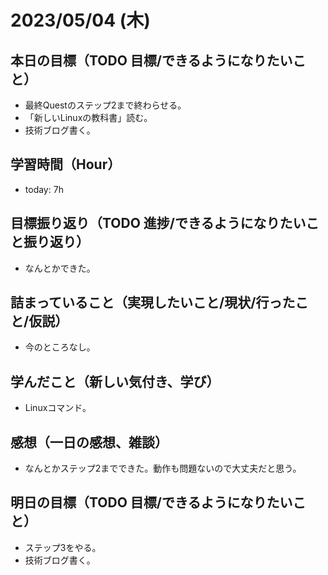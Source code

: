 # 2023/05/04 (木)

## 本日の目標（TODO 目標/できるようになりたいこと）

- 最終Questのステップ2まで終わらせる。
- 「新しいLinuxの教科書」読む。
- 技術ブログ書く。

## 学習時間（Hour）

- today: 7h

## 目標振り返り（TODO 進捗/できるようになりたいこと振り返り）

- なんとかできた。

## 詰まっていること（実現したいこと/現状/行ったこと/仮説）

- 今のところなし。

## 学んだこと（新しい気付き、学び）

- Linuxコマンド。

## 感想（一日の感想、雑談）

- なんとかステップ2までできた。動作も問題ないので大丈夫だと思う。

## 明日の目標（TODO 目標/できるようになりたいこと）

- ステップ3をやる。
- 技術ブログ書く。
